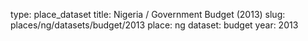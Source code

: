 type: place_dataset
title: Nigeria / Government Budget (2013)
slug: places/ng/datasets/budget/2013
place: ng
dataset: budget
year: 2013
